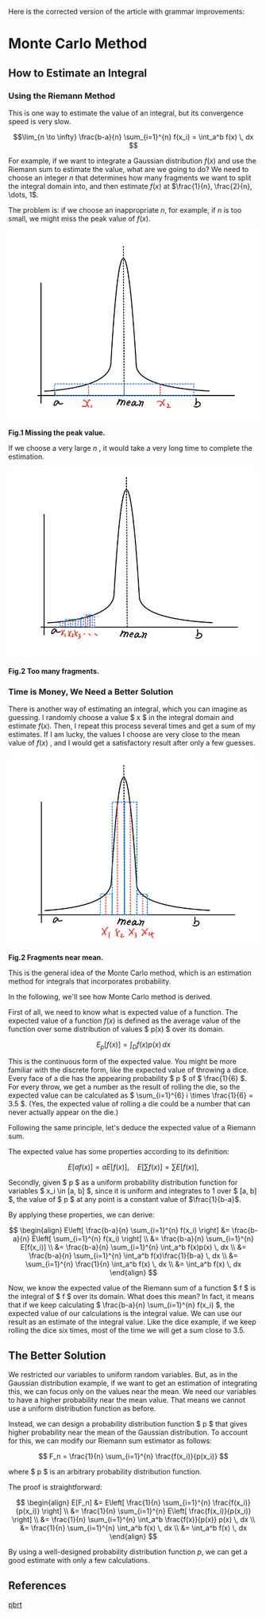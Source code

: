 <head>
    <script src="https://cdn.mathjax.org/mathjax/latest/MathJax.js?config=TeX-AMS-MML_HTMLorMML" type="text/javascript"></script>
    <script type="text/x-mathjax-config">
        MathJax.Hub.Config({
            tex2jax: {
            skipTags: ['script', 'noscript', 'style', 'textarea', 'pre'],
            inlineMath: [['$','$']]
            }
        });
    </script>
</head>

Here is the corrected version of the article with grammar improvements:

# Monte Carlo Method

## How to Estimate an Integral

### Using the Riemann Method

This is one way to estimate the value of an integral, but its convergence speed is very slow.

$$\lim_{n \to \infty} \frac{b-a}{n} \sum_{i=1}^{n} f(x_i) = \int_a^b f(x) \, dx $$

For example, if we want to integrate a Gaussian distribution  $f(x)$  and use the Riemann sum to estimate the value, what are we going to do? 
We need to choose an integer $n$ that determines how many fragments we want to split the integral domain into, and then estimate $f(x)$ at $\frac{1}{n}, \frac{2}{n}, \dots, 1$.

The problem is: if we choose an inappropriate $n$, for example, if  $n$ is too small, we might miss the peak value of  $f(x)$.  

![fig1](./fig1.png)  

**Fig.1 Missing the peak value.**

If we choose a very large $n$ , it would take a very long time to complete the estimation.  

![fig2](./fig2.png)

**Fig.2 Too many fragments.**

### Time is Money, We Need a Better Solution

There is another way of estimating an integral, which you can imagine as guessing. I randomly choose a value $ x $ in the integral domain and estimate $f(x)$. Then, 
I repeat this process several times and get a sum of my estimates. If I am lucky, 
the values I choose are very close to the mean value of $f(x)$ , and I would get a satisfactory result after only a few guesses.  


![fig3](./fig3.png)

**Fig.2 Fragments near mean.**

This is the general idea of the Monte Carlo method, which is an estimation method for integrals that incorporates probability.

In the following, we'll see how Monte Carlo method is derived.

First of all, we need to know what is expected value of a function. The expected value of a function $f(x)$ is defined as the average 
value of the function over some distribution of values $ p(x) $ over its domain.

$$ E_p[f(x)] = \int_D f(x)p(x) \, dx $$

This is the continuous form of the expected value. You might be more familiar with the discrete form, like the expected value of throwing a dice. 
Every face of a die has the appearing probability $ p $ of $ \frac{1}{6} $. For every throw, we get a number as the result of rolling the die, 
so the expected value can be calculated as $ \sum_{i=1}^{6} i \times \frac{1}{6} = 3.5 $. 
(Yes, the expected value of rolling a die could be a number that can never actually appear on the die.)

Following the same principle, let's deduce the expected value of a Riemann sum. 

The expected value has some properties according to its definition:

$$ E[af(x)] = aE[f(x)], \quad E\left[\sum f(x)\right] = \sum E[f(x)], $$

Secondly, given $ p $ as a uniform probability distribution function for variables $ x_i \in [a, b] $, since it is uniform and integrates to 1 over $ [a, b] $, 
the value of $ p $ at any point is a constant value of  $\frac{1}{b-a}$. 

By applying these properties, we can derive:

$$
\begin{align}
E\left[ \frac{b-a}{n} \sum_{i=1}^{n} f(x_i) \right] &= \frac{b-a}{n} E\left[ \sum_{i=1}^{n} f(x_i) \right] \\
&= \frac{b-a}{n} \sum_{i=1}^{n} E[f(x_i)] \\
&= \frac{b-a}{n} \sum_{i=1}^{n} \int_a^b f(x)p(x) \, dx \\
&= \frac{b-a}{n} \sum_{i=1}^{n} \int_a^b f(x)\frac{1}{b-a} \, dx \\
&= \sum_{i=1}^{n} \frac{1}{n} \int_a^b f(x) \, dx \\
&= \int_a^b f(x) \, dx
\end{align}
$$

Now, we know the expected value of the Riemann sum of a function $ f $ is the integral of $ f $ over its domain. What does this mean? In fact, 
it means that if we keep calculating $ \frac{b-a}{n} \sum_{i=1}^{n} f(x_i) $, the expected value of our calculations is the integral value. 
We can use our result as an estimate of the integral value. Like the dice example, if we keep rolling the dice six times, most of the time we will get a sum close to 3.5.

## The Better Solution

We restricted our variables to uniform random variables. But, as in the Gaussian distribution example, if we want to get an estimation of integrating this, 
we can focus only on the values near the mean. We need our variables to have a higher probability near the mean value. 
That means we cannot use a uniform distribution function as before. 

Instead, we can design a probability distribution function $ p $ that gives higher probability near the mean of the Gaussian distribution. 
To account for this, we can modify our Riemann sum estimator as follows:

$$ F_n = \frac{1}{n} \sum_{i=1}^{n} \frac{f(x_i)}{p(x_i)} $$

where $ p $ is an arbitrary probability distribution function.

The proof is straightforward:

$$
\begin{align}
E[F_n] &= E\left[ \frac{1}{n} \sum_{i=1}^{n} \frac{f(x_i)}{p(x_i)} \right] \\
&= \frac{1}{n} \sum_{i=1}^{n} E\left[ \frac{f(x_i)}{p(x_i)} \right] \\
&= \frac{1}{n} \sum_{i=1}^{n} \int_a^b \frac{f(x)}{p(x)} p(x) \, dx \\
&= \frac{1}{n} \sum_{i=1}^{n} \int_a^b f(x) \, dx \\
&= \int_a^b f(x) \, dx
\end{align}
$$

By using a well-designed probability distribution function $p$, we can get a good estimate with only a few calculations.


## References

[pbrt](https://pbr-book.org/3ed-2018/Monte_Carlo_Integration)
